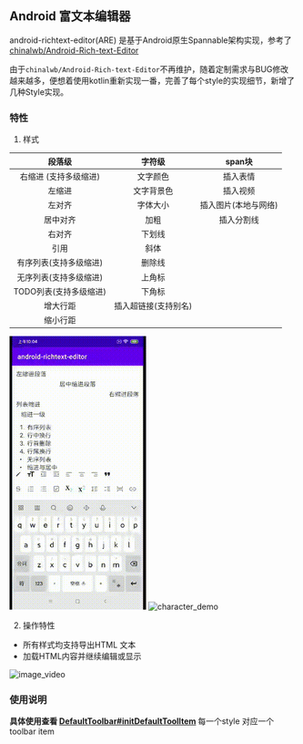 
## Android 富文本编辑器

android-richtext-editor(ARE) 是基于Android原生Spannable架构实现，参考了 [chinalwb/Android-Rich-text-Editor](https://github.com/chinalwb/Android-Rich-text-Editor)

由于`chinalwb/Android-Rich-text-Editor`不再维护，随着定制需求与BUG修改越来越多，便想着使用kotlin重新实现一番，完善了每个style的实现细节，新增了几种Style实现。

### 特性

1. 样式

|段落级| 字符级| span块 |
|:--:|:--:|:--:|
|右缩进 (支持多级缩进)|文字颜色|插入表情|
|左缩进|文字背景色|插入视频|
|左对齐|字体大小|插入图片(本地与网络)|
|居中对齐|加粗|插入分割线|
|右对齐|下划线||
|引用|斜体||
|有序列表(支持多级缩进)|删除线||
|无序列表(支持多级缩进)|上角标||
|TODO列表(支持多级缩进)|下角标||
|增大行距|插入超链接(支持别名)||
|缩小行距||

![paragraph_demo](https://github.com/sophimp/android-richtext-editor/blob/master/art/paragraph_demo.gif) ![character_demo](https://github.com/sophimp/android-richtext-editor/blob/master/art/character_demo.gif)

2. 操作特性

- 所有样式均支持导出HTML 文本
- 加载HTML内容并继续编辑或显示

![image_video](https://github.com/sophimp/android-richtext-editor/blob/master/art/image_video.gif)

### 使用说明
<b>具体使用查看 [DefaultToolbar#initDefaultToolItem](https://github.com/sophimp/android-richtext-editor/blob/master/lib/are/src/main/java/com/sophimp/are/toolbar/DefaultToolbar.kt) </b>
每一个style 对应一个 toolbar item
